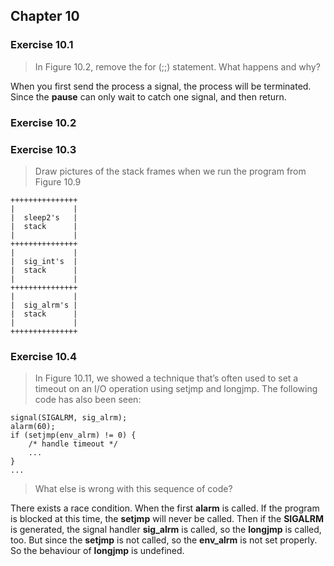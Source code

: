 ## Chapter 10

### Exercise 10.1

> In Figure 10.2, remove the for (;;) statement. What happens and why?

When you first send the process a signal, the process will be terminated. Since the **pause** can only wait to catch one signal, and then return.

### Exercise 10.2


### Exercise 10.3

> Draw pictures of the stack frames when we run the program from Figure 10.9

	+++++++++++++++
	|             |
	|  sleep2's   |
	|  stack      |
	|             |
	+++++++++++++++
	|             |
	|  sig_int's  |
	|  stack      |
	|			  |
	+++++++++++++++
	|			  |
	|  sig_alrm's |
	|  stack      |
	|             |
	+++++++++++++++


### Exercise 10.4

> In Figure 10.11, we showed a technique that’s often used to set a timeout on an I/O operation using setjmp and longjmp. The following code has also been seen:

	signal(SIGALRM, sig_alrm);
	alarm(60);
	if (setjmp(env_alrm) != 0) {
		/* handle timeout */
		...
	}
	...	

> What else is wrong with this sequence of code?

There exists a race condition. When the first **alarm** is called. If the program is blocked at this time, the **setjmp** will never be called. Then if the **SIGALRM** is generated, the signal handler **sig_alrm** is called, so the **longjmp** is called, too. But since the **setjmp** is not called, so the **env_alrm** is not set properly. So the behaviour of **longjmp** is undefined.

 